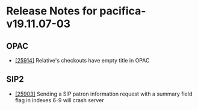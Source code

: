 
# Release Notes for pacifica-v19.11.07-03

## OPAC

- [[25914]](http://bugs.koha-community.org/bugzilla3/show_bug.cgi?id=25914) Relative's checkouts have empty title in OPAC

## SIP2

- [[25903]](http://bugs.koha-community.org/bugzilla3/show_bug.cgi?id=25903) Sending a SIP patron information request with a summary field flag in indexes 6-9 will crash server


